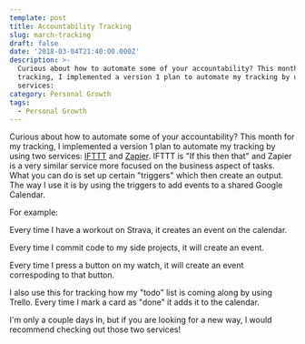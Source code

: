 ```yaml
---
template: post
title: Accountability Tracking
slug: march-tracking
draft: false
date: '2018-03-04T21:40:00.000Z'
description: >-
  Curious about how to automate some of your accountability? This month for my
  tracking, I implemented a version 1 plan to automate my tracking by using two
  services:
category: Personal Growth
tags:
  - Personal Growth
---
```


Curious about how to automate some of your accountability? This month for my tracking, I implemented a version 1 plan to automate my tracking by using two services: [IFTTT](ifttt.com) and [Zapier](zapier.com/apps). IFTTT is "If this then that" and Zapier is a very similar service more focused on the business aspect of tasks. What you can do is set up certain "triggers" which then create an output. The way I use it is by using the triggers to add events to a shared Google Calendar.

For example:

Every time I have a workout on Strava, it creates an event on the calendar.

Every time I commit code to my side projects, it will create an event.

Every time I press a button on my watch, it will create an event correspoding to that button.

I also use this for tracking how my "todo" list is coming along by using Trello. Every time I mark a card as "done" it adds it to the calendar.

I'm only a couple days in, but if you are looking for a new way, I would recommend checking out those two services!
